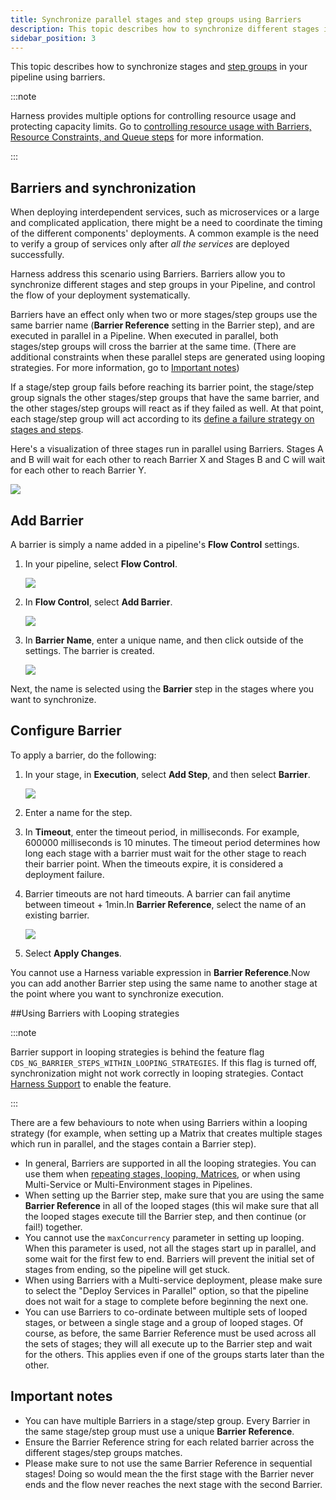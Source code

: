 ```yaml
---
title: Synchronize parallel stages and step groups using Barriers
description: This topic describes how to synchronize different stages in your Pipeline using barriers.
sidebar_position: 3
---
```


This topic describes how to synchronize stages and [step groups](/docs/continuous-delivery/x-platform-cd-features/cd-steps/step-groups) in your pipeline using barriers.

:::note

Harness provides multiple options for controlling resource usage and protecting capacity limits. Go to [controlling resource usage with Barriers, Resource Constraints, and Queue steps](/docs/continuous-delivery/x-platform-cd-features/cd-steps/flow-control/controlling-deployments-with-barriers-resource-constraints-and-queue-steps) for more information.

:::

## Barriers and synchronization

When deploying interdependent services, such as microservices or a large and complicated application, there might be a need to coordinate the timing of the different components' deployments. A common example is the need to verify a group of services only after *all the services* are deployed successfully.

Harness address this scenario using Barriers. Barriers allow you to synchronize different stages and step groups in your Pipeline, and control the flow of your deployment systematically.

Barriers have an effect only when two or more stages/step groups use the same barrier name (**Barrier Reference** setting in the Barrier step), and are executed in parallel in a Pipeline. When executed in parallel, both stages/step groups will cross the barrier at the same time. (There are additional constraints when these parallel steps are generated using looping strategies. For more information, go to [Important notes](/docs/continuous-delivery/manage-deployments/synchronize-deployments-using-barriers#notes))

If a stage/step group fails before reaching its barrier point, the stage/step group signals the other stages/step groups that have the same barrier, and the other stages/step groups will react as if they failed as well. At that point, each stage/step group will act according to its [define a failure strategy on stages and steps](/docs/platform/pipelines/define-a-failure-strategy-on-stages-and-steps/).

Here's a visualization of three stages run in parallel using Barriers. Stages A and B will wait for each other to reach Barrier X and Stages B and C will wait for each other to reach Barrier Y.

![](./static/synchronize-deployments-using-barriers-29.png)

## Add Barrier

A barrier is simply a name added in a pipeline's **Flow Control** settings.

1. In your pipeline, select **Flow Control**.
   
   ![](./static/synchronize-deployments-using-barriers-30.png)
2. In **Flow Control**, select **Add Barrier**.
   
   ![](./static/synchronize-deployments-using-barriers-31.png)
3. In **Barrier Name**, enter a unique name, and then click outside of the settings. The barrier is created.
   
   ![](./static/synchronize-deployments-using-barriers-32.png)

Next, the name is selected using the **Barrier** step in the stages where you want to synchronize.

## Configure Barrier

To apply a barrier, do the following:

1. In your stage, in **Execution**, select **Add Step**, and then select **Barrier**.
   
   ![](./static/synchronize-deployments-using-barriers-33.png)
2. Enter a name for the step.
3. In **Timeout**, enter the timeout period, in milliseconds. For example, 600000 milliseconds is 10 minutes. The timeout period determines how long each stage with a barrier must wait for the other stage to reach their barrier point. When the timeouts expire, it is considered a deployment failure.
4. Barrier timeouts are not hard timeouts. A barrier can fail anytime between timeout + 1min.In **Barrier Reference**, select the name of an existing barrier.
   
   ![](./static/synchronize-deployments-using-barriers-34.png)
5. Select **Apply Changes**.

You cannot use a Harness variable expression in **Barrier Reference**.Now you can add another Barrier step using the same name to another stage at the point where you want to synchronize execution.

##Using Barriers with Looping strategies

:::note

Barrier support in looping strategies is behind the feature flag `CDS_NG_BARRIER_STEPS_WITHIN_LOOPING_STRATEGIES`. If this flag is turned off, synchronization might not work correctly in looping strategies. Contact [Harness Support](mailto:support@harness.io) to enable the feature.

::: 

There are a few behaviours to note when using Barriers within a looping strategy (for example, when setting up a Matrix that creates multiple stages which run in parallel, and the stages contain a Barrier step). 

* In general, Barriers are supported in all the looping strategies. You can use them when [repeating stages, looping, Matrices](docs/platform/pipelines/looping-strategies/looping-strategies-matrix-repeat-and-parallelism/), or when using Multi-Service or Multi-Environment stages in Pipelines.
* When setting up the Barrier step, make sure that you are using the same **Barrier Reference** in all of the looped stages (this wil make sure that all the looped stages execute till the Barrier step, and then continue (or fail!) together.
* You cannot use the `maxConcurrency` parameter in setting up looping. When this parameter is used, not all the stages start up in parallel, and some wait for the first few to end. Barriers will prevent the initial set of stages from ending, so the pipeline will get stuck. 
* When using Barriers with a Multi-service deployment, please make sure to select the "Deploy Services in Parallel" option, so that the pipeline does not wait for a stage to complete before beginning the next one. 
* You can use Barriers to co-ordinate between multiple sets of looped stages, or between a single stage and a group of looped stages. Of course, as before, the same Barrier Reference must be used across all the sets of stages; they will all execute up to the Barrier step and wait for the others. This applies even if one of the groups starts later than the other.


## Important notes

* You can have multiple Barriers in a stage/step group. Every Barrier in the same stage/step group must use a unique **Barrier Reference**.
* Ensure the Barrier Reference string for each related barrier across the different stages/step groups matches.
* Please make sure to not use the same Barrier Reference in sequential stages! Doing so would mean the the first stage with the Barrier never ends and the flow never reaches the next stage with the second Barrier. 

 

